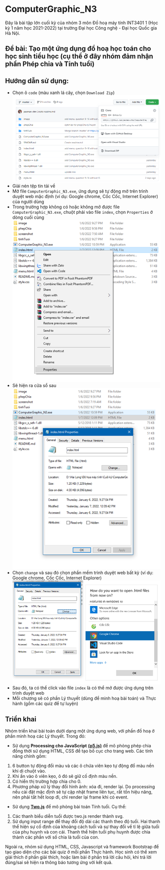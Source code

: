 # ComputerGraphic_N3

Đây là bài tập lớn cuối kỳ của nhóm 3 môn Đồ hoạ máy tính INT3401 1 (Học kỳ 1 năm học 2021-2022) tại trường Đại học Công nghệ - Đại học Quốc gia Hà Nội.

## Đề bài: Tạo một ứng dụng đồ hoạ học toán cho học sinh tiểu học (cụ thể ở đây nhóm đảm nhận phần Phép chia và Tính tuổi)

## Hướng dẫn sử dụng:
- Chọn ô `code` (màu xanh lá cây, chọn `Download Zip`) ![download](./screenshot/download.PNG)
- Giải nén tệp tin tải về
- Mở file `ComputerGraphic_N3.exe`, ứng dụng sẽ tự động mở trên trình duyệt web mặc định (ví dụ: Google chrome, Cốc Cốc, Internet Explorer) của người dùng
- Trong trường hợp không có hoặc không mở được file `ComputerGraphic_N3.exe`, chuột phải vào file `index`, chọn `Properties` ở dòng cuối cùng ![openProperties](./screenshot/openProperties.PNG)
- Sẽ hiện ra cửa sổ sau ![openIndex](./screenshot/openIndex.PNG)
- Chọn `change` và sau đó chọn phần mềm trình duyệt web bất kỳ (ví dụ: Google chrome, Cốc Cốc, Internet Explorer) ![choseApp](./screenshot/choseApp.PNG)
- Sau đó, ta có thể click vào file `index` là có thể mở được ứng dụng trên trình duyệt web
- Mỗi chương sẽ có phần Lý thuyết (dùng để minh hoạ bài toán) và Thực hành (gồm các quiz để tự luyện)

## Triển khai

Nhóm triển khai bài toán dưới dạng một ứng dụng web, với phần đồ hoạ ở phần minh hoạ các Lý thuyết. Trong đó:
 + Sử dụng **Processing cho JavaScript** [**(p5.js)**](https://p5js.org) để mô phỏng phép chia đồng thời sử dụng HTML, CSS để tạo bố cục cho trang web. Các tính năng chính gồm:
 1. 6 button tự động đổi màu và các ô chứa viên kẹo tự động đổ màu nền khi di chuột vào.
 2. Khi ấn vào ô viên kẹo, ô đó sẽ giữ cố định màu nền.
 3. Có hiển thị trường hợp chia cho 0.
 4. Phương pháp xử lý thay đổi hình ảnh: xóa đi, render lại. Do processing nếu cài đặt mặc định sẽ tự cập nhật frame liên tục, rất tốn hiệu năng, nên phải tắt hết loop đi, chỉ render lại frame khi có event.
 + Sử dụng [**Two.js**](https://two.js.org) để mô phỏng bài toán Tính tuổi. Cụ thể: 
 1. Các thanh biểu diễn tuổi được two.js render thành svg. 
 2. Sử dụng input range để thay đổi độ dài các thanh theo độ tuổi. Hai thanh thể hiện sự cố định của khoảng cách tuổi và sự thay đổi về tỉ lệ giữa tuổi của phụ huynh và con cái. Thanh thể hiện tuổi phụ huynh được chia thành các phần với số chia là tuổi của con.

Ngoài ra, nhóm sử dụng HTML, CSS, Javascript và framework Bootstrap để tạo giao diện cho các bài quiz ở mỗi phần Thực hành. Học sinh có thể xem giải thích ở phần giải thích, hoặc làm bài ở phần trả lời câu hỏi, khi trả lời đúng/sai sẽ hiện ra thông báo tương ứng với kết quả. 

